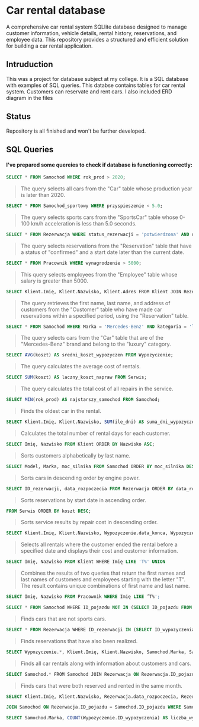 # Car rental database
A comprehensive car rental system SQLlite database designed to manage customer information, vehicle details, 
rental history, reservations, and employee data. This repository provides a structured and efficient solution 
for building a car rental application.

## Intruduction
This was a project for database subject at my college. It is a SQL database with examples of SQL queries.
This databse contains tables for car rental system. Customers can reservate and rent cars. I also included 
ERD diagram in the files

## Status
Repository is all finished and won't be further developed.

## SQL Queries
#### I've prepared some quereies to check if database is functioning correctly:

```sql
SELECT * FROM Samochod WHERE rok_prod > 2020;
```
> The query selects all cars from the "Car" table whose production year is later than 2020.

```sql
SELECT * FROM Samochod_sportowy WHERE przyspieszenie < 5.0;
```
> The query selects sports cars from the "SportsCar" table whose 0-100 km/h acceleration is less than 5.0 seconds.

```sql
SELECT * FROM Rezerwacja WHERE status_rezerwacji = 'potwierdzona' AND data_rozpoczecia > CURRENT_DATE; 
```
> The query selects reservations from the "Reservation" table that have a status of "confirmed" and a start date later than the current date.

```sql
SELECT * FROM Pracownik WHERE wynagrodzenie > 5000; 
```

> This query selects employees from the "Employee" table whose salary is greater than 5000.

```sql
SELECT Klient.Imię, Klient.Nazwisko, Klient.Adres FROM Klient JOIN Rezerwacja ON Klient.klient_ID = Rezerwacja.ID_rezerwujacego WHERE Rezerwacja.data_rozpoczecia >= '2023-01-01' AND Rezerwacja.data_konca <= '2023-12-31'; 
```

> The query retrieves the first name, last name, and address of customers from the "Customer" table who have made car reservations within a specified period, using the "Reservation" table.

```sql
SELECT * FROM Samochod WHERE Marka = 'Mercedes-Benz' AND kategoria = 'luksusowy'; 
```

> The query selects cars from the "Car" table that are of the "Mercedes-Benz" brand and belong to the "luxury" category.

```sql
SELECT AVG(koszt) AS sredni_koszt_wypozyczen FROM Wypozyczenie; 
```

> The query calculates the average cost of rentals.

```sql
SELECT SUM(koszt) AS laczny_koszt_napraw FROM Serwis; 
```

> The query calculates the total cost of all repairs in the service.

```sql
SELECT MIN(rok_prod) AS najstarszy_samochod FROM Samochod; 
```

> Finds the oldest car in the rental.

```sql
SELECT Klient.Imię, Klient.Nazwisko, SUM(ile_dni) AS suma_dni_wypozyczen FROM Klient JOIN Wypozyczenie ON Klient.Klient_ID = Wypozyczenie.ID_wynajmujacego GROUP BY Klient.Imię, Klient.Nazwisko; 
```

> Calculates the total number of rental days for each customer.

```sql
SELECT Imię, Nazwisko FROM Klient ORDER BY Nazwisko ASC; 
```

> Sorts customers alphabetically by last name.

```sql
SELECT Model, Marka, moc_silnika FROM Samochod ORDER BY moc_silnika DESC; 
```

> Sorts cars in descending order by engine power.

```sql
SELECT ID_rezerwacji, data_rozpoczecia FROM Rezerwacja ORDER BY data_rozpoczecia ASC; 
```

> Sorts reservations by start date in ascending order.

```sql
FROM Serwis ORDER BY koszt DESC;
```

> Sorts service results by repair cost in descending order.

```sql
SELECT Klient.Imię, Klient.Nazwisko, Wypozyczenie.data_konca, Wypozyczenie.koszt FROM Klient JOIN Wypozyczenie ON Klient.Klient_ID = Wypozyczenie.ID_wynajmujacego WHERE Wypozyczenie.data_konca < ‚2023-6-13’; 
```

> Selects all rentals where the customer ended the rental before a specified date and displays their cost and customer information.

```sql
SELECT Imię, Nazwisko FROM Klient WHERE Imię LIKE 'T%' UNION 
```
> Combines the results of two queries that return the first names and last names of customers and employees starting with the letter "T". The result contains unique combinations of first name and last name.

```sql
SELECT Imię, Nazwisko FROM Pracownik WHERE Imię LIKE ’T%'; 
```


```sql
SELECT * FROM Samochod WHERE ID_pojazdu NOT IN (SELECT ID_pojazdu FROM Samochod_sportowy); 
```
> Finds cars that are not sports cars.

```sql
SELECT * FROM Rezerwacja WHERE ID_rezerwacji IN (SELECT ID_wypozyczenia FROM Wypozyczenie); 
```
> Finds reservations that have also been realized.

```sql
SELECT Wypozyczenie.*, Klient.Imię, Klient.Nazwisko, Samochod.Marka, Samochod.Model FROM Wypozyczenie JOIN Klient ON Wypozyczenie.ID_wynajmujacego = Klient.klient_ID JOIN Samochod ON Wypozyczenie.ID_pojazdu = Samochod.ID_pojazdu; 
```

> Finds all car rentals along with information about customers and cars.

```sql
SELECT Samochod.* FROM Samochod JOIN Rezerwacja ON Rezerwacja.ID_pojazdu = Samochod.ID_pojazdu JOIN Wypozyczenie ON Wypozyczenie.ID_pojazdu = Samochod.ID_pojazdu WHERE MONTH(Rezerwacja.data_rozpoczecia) = MONTH(Wypozyczenie.data_rozpoczecia); 
```

> Finds cars that were both reserved and rented in the same month.

```sql
SELECT Klient.Imię, Klient.Nazwisko, Rezerwacja.data_rozpoczecia, Rezerwacja.data_konca, Samochod.Marka, Samochod.Model FROM Klient JOIN Rezerwacja ON Klient.Klient_ID = Rezerwacja.ID_rezerwujacego 
```

```sql
JOIN Samochod ON Rezerwacja.ID_pojazdu = Samochod.ID_pojazdu WHERE Samochod.Marka = ‚Volvo'; 
```

```sql
SELECT Samochod.Marka, COUNT(Wypozyczenie.ID_wypozyczenia) AS liczba_wypozyczen FROM Samochod JOIN Wypozyczenie ON Samochod.ID_pojazdu = Wypozyczenie.ID_pojazdu GROUP BY Samochod.Marka; 
```
